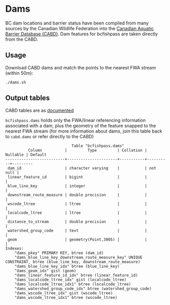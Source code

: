 # Dams

BC dam locations and barrier status have been compiled from many sources by the Canadian Wildlife Federation into the [Canadian Aquatic Barrier Database (CABD)](https://aquaticbarriers.ca). Dam features for bcfishpass are taken directly from the CABD.


## Usage

Download CABD dams and match the points to the nearest FWA stream (within 50m):

    ./dams.sh

## Output tables

CABD tables are as [documented](https://cabd-docs.netlify.app/docs_user/docs_user_data_catalogue.html)

`bcfishpass.dams` holds only the FWA/linear referencing information associated with a dam, plus the geometry of the feature snapped to the nearest FWA stream (for more information about dams, join this table back to `cabd.dams` or refer directly to the CABD)

                                 Table "bcfishpass.dams"
              Column          |         Type         | Collation | Nullable | Default
    --------------------------+----------------------+-----------+----------+---------
     dam_id                   | character varying    |           | not null |
     linear_feature_id        | bigint               |           |          |
     blue_line_key            | integer              |           |          |
     downstream_route_measure | double precision     |           |          |
     wscode_ltree             | ltree                |           |          |
     localcode_ltree          | ltree                |           |          |
     distance_to_stream       | double precision     |           |          |
     watershed_group_code     | text                 |           |          |
     geom                     | geometry(Point,3005) |           |          |
    Indexes:
        "dams_pkey" PRIMARY KEY, btree (dam_id)
        "dams_blue_line_key_downstream_route_measure_key" UNIQUE CONSTRAINT, btree (blue_line_key, downstream_route_measure)
        "dams_blue_line_key_idx" btree (blue_line_key)
        "dams_geom_idx" gist (geom)
        "dams_linear_feature_id_idx" btree (linear_feature_id)
        "dams_localcode_ltree_idx" gist (localcode_ltree)
        "dams_localcode_ltree_idx1" btree (localcode_ltree)
        "dams_watershed_group_code_idx" btree (watershed_group_code)
        "dams_wscode_ltree_idx" gist (wscode_ltree)
        "dams_wscode_ltree_idx1" btree (wscode_ltree)
